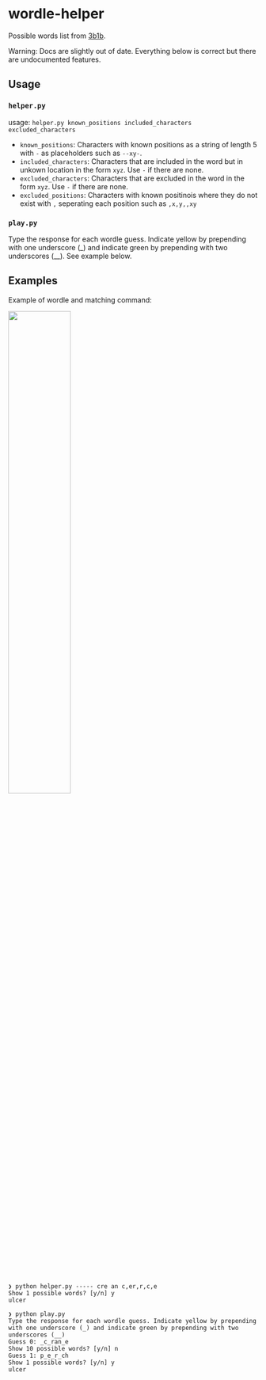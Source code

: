 # wordle-helper

Possible words list from [3b1b](https://github.com/3b1b/videos/tree/master/_2022/wordle).

Warning: Docs are slightly out of date. Everything below is correct but there are undocumented features.

## Usage

### `helper.py`

usage: `helper.py known_positions included_characters excluded_characters`

- `known_positions`: Characters with known positions as a string of length 5 with `-` as placeholders such as `--xy-`.
- `included_characters`: Characters that are included in the word but in unkown location in the form `xyz`. Use `-` if there are none.
- `excluded_characters`: Characters that are excluded in the word in the form `xyz`. Use `-` if there are none.
- `excluded_positions`: Characters with known positinois where they do not exist with `,` seperating each position such as `,x,y,,xy`

### `play.py`

Type the response for each wordle guess. Indicate yellow by prepending with one underscore (_) and indicate green by prepending with two underscores (__). See example below.

## Examples

Example of wordle and matching command:

<img src="https://user-images.githubusercontent.com/53503018/153552829-753d0ffd-82ac-4fc2-8e89-19a4a796104c.jpeg" width="50%"></img>

```
❯ python helper.py ----- cre an c,er,r,c,e
Show 1 possible words? [y/n] y
ulcer
```

```
❯ python play.py
Type the response for each wordle guess. Indicate yellow by prepending with one underscore (_) and indicate green by prepending with two underscores (__)
Guess 0: _c_ran_e
Show 10 possible words? [y/n] n
Guess 1: p_e_r_ch
Show 1 possible words? [y/n] y
ulcer
```
